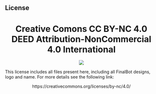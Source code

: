 ## License

<h1 align="center">Creative Comons CC BY-NC 4.0 DEED
Attribution-NonCommercial 4.0 International</h1> 

<p align="center">
  <img src="/Img/CC_BY_NC_4_0_0.png" />

This license includes all files present here, including all FinalBot designs, logo and name.
For more details see the following link:
<p align="center">https://creativecommons.org/licenses/by-nc/4.0/</p> 
